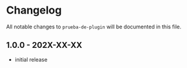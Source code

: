 # Changelog

All notable changes to `prueba-de-plugin` will be documented in this file.

## 1.0.0 - 202X-XX-XX

- initial release
